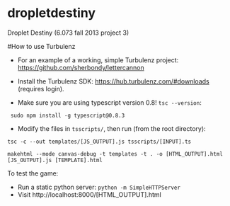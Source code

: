 dropletdestiny
==============

Droplet Destiny (6.073 fall 2013 project 3)

#How to use Turbulenz

- For an example of a working, simple Turbulenz project: https://github.com/sherbondy/lettercannon

- Install the Turbulenz SDK: https://hub.turbulenz.com/#downloads (requires login).
- Make sure you are using typescript version 0.8! `tsc --version`:
```
 sudo npm install -g typescript@0.8.3
```
- Modify the files in `tsscripts/`, then run (from the root directory):

```
tsc -c --out templates/[JS_OUTPUT].js tsscripts/[INPUT].ts

makehtml --mode canvas-debug -t templates -t . -o [HTML_OUTPUT].html [JS_OUTPUT].js [TEMPLATE].html
```

To test the game:
- Run a static python server: `python -m SimpleHTTPServer`
- Visit http://localhost:8000/[HTML_OUTPUT].html

